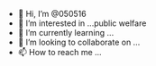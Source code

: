 - 👋 Hi, I’m @050516 
- 👀 I’m interested in ...public welfare 
- 🌱 I’m currently learning ...
- 💞️ I’m looking to collaborate on ...
- 📫 How to reach me ...

<!---
050516/050516 is a ✨ special ✨ repository because its `README.md` (this file) appears on your GitHub profile.
You can click the Preview link to take a look at your changes.
--->
